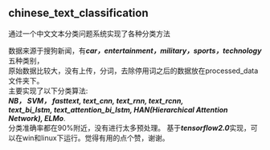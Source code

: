 ## chinese_text_classification
通过一个中文文本分类问题系统实现了各种分类方法


数据来源于搜狗新闻，有***car，entertainment，military，sports，technology***五种类别，  
原始数据比较大，没有上传，分词，去除停用词之后的数据放在processed_data文件夹下。  
主要实现了以下分类算法:  
***NB， SVM， fasttext,  text_cnn,  text_rnn,  text_rcnn,   
text_bi_lstm,  text_attention_bi_lstm,  HAN(Hierarchical Attention Network),  ELMo***.    
分类准确率都在90%附近，没有进行太多预处理。
基于***tensorflow2.0***实现，可以在win和linux下运行。觉得有用的点个赞，谢谢。
